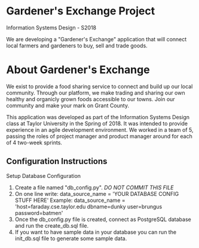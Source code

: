 # Gardener's Exchange Project

Information Systems Design - S2018

We are developing a "Gardener's Exchange" application that will connect local farmers and gardeners to buy, sell and trade goods.

# About Gardener's Exchange
We exist to provide a food sharing service to connect and build up our local community. Through our platform, we make trading and sharing our own healthy and organicly grown foods accessible to our towns. Join our community and make your mark on Grant County.

This application was developed as part of the Information Systems Design class at Taylor University in the Spring of 2018. It was intended to provide experience in an agile development environment. We worked in a team of 5, passing the roles of project manager and product manager around for each of 4 two-week sprints.


## Configuration Instructions

Setup Database Configuration
1. Create a file named "db_config.py". _DO NOT COMMIT THIS FILE_ 
2. On one line write: data_source_name = 'YOUR DATABASE CONFIG STUFF HERE'
   Example: data_source_name = 'host=faraday.cse.taylor.edu dbname=dunky user=brungus password=batmen'
3. Once the db_config.py file is created, connect as PostgreSQL database and run the create_db.sql file.
4. If you want to have sample data in your database you can run the init_db.sql file to generate some sample data.